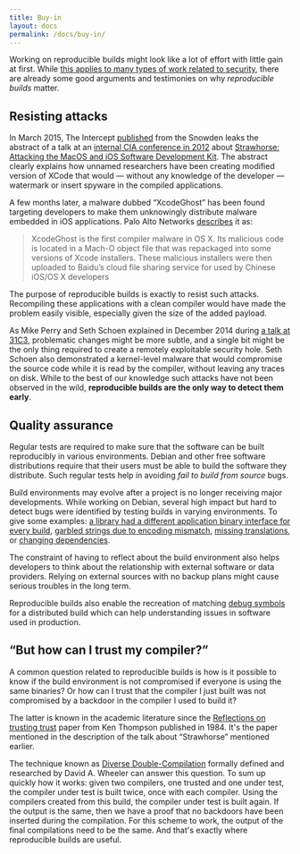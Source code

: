 ```yaml
---
title: Buy-in
layout: docs
permalink: /docs/buy-in/
---
```


Working on reproducible builds might look like a lot of effort with
little gain at first. While [this applies to many types of work related to
security](https://www.schneier.com/blog/archives/2008/09/security_roi_1.html),
there are already some good arguments and testimonies
on why *reproducible builds* matter.

Resisting attacks
-----------------

In March 2015, The Intercept
[published](https://theintercept.com/2015/03/10/ispy-cia-campaign-steal-apples-secrets/)
from the Snowden leaks the abstract of a talk at an
[internal CIA conference in
2012](https://theintercept.com/document/2015/03/10/tcb-jamboree-2012-invitation/) about 
[Strawhorse: Attacking the MacOS and iOS Software Development
Kit](https://theintercept.com/document/2015/03/10/strawhorse-attacking-macos-ios-software-development-kit/).
The abstract clearly explains how unnamed researchers have been creating
modified version of XCode that would — without any knowledge of the
developer — watermark or insert spyware in the compiled applications.

A few months later, a malware dubbed “XcodeGhost” has been found
targeting developers to make them unknowingly distribute malware
embedded in iOS applications. Palo Alto Networks
[describes](http://researchcenter.paloaltonetworks.com/2015/09/novel-malware-xcodeghost-modifies-xcode-infects-apple-ios-apps-and-hits-app-store/) it as:

> XcodeGhost is the first compiler malware in OS X. Its malicious code is
> located in a Mach-O object file that was repackaged into some versions
> of Xcode installers. These malicious installers were then uploaded to
> Baidu’s cloud file sharing service for used by Chinese iOS/OS X
> developers

The purpose of reproducible builds is exactly to resist such attacks.
Recompiling these applications with a clean compiler would have made
the problem easily visible, especially given the size of the added
payload.

As Mike Perry and Seth Schoen explained in December 2014 during [a talk at
31C3](https://media.ccc.de/events/31c3_-_6240_-_en_-_saal_g_-_201412271400_-_reproducible_builds_-_mike_perry_-_seth_schoen_-_hans_steiner),
problematic changes might be more subtle, and a single bit
might be the only thing required to create a remotely exploitable
security hole. Seth Schoen also demonstrated a kernel-level
malware that would compromise the source code while it is read by
the compiler, without leaving any traces on disk. While to the best of
our knowledge such attacks have not been observed in the wild,
<strong>reproducible builds are the only way to detect them
early</strong>.

Quality assurance
-----------------

Regular tests are required to make sure that the software can be built
reproducibly in various environments. Debian and other free software
distributions require that their users must be able to build the
software they distribute. Such regular tests help in avoiding *fail to
build from source* bugs.

Build environments may evolve after a project is no longer receiving
major developments. While working on Debian, several high impact but
hard to detect bugs were identified by testing builds in varying
environments. To give some examples: [a library had a different
application binary interface for every
build](https://bugs.debian.org/773916), [garbled strings due to
encoding mismatch](https://bugs.debian.org/801855), [missing
translations](https://bugs.debian.org/778486), or [changing
dependencies](https://bugs.debian.org/778707).

The constraint of having to reflect about the build environment also
helps developers to think about the relationship with external software or
data providers. Relying on external sources with no backup plans might
cause serious troubles in the long term.

Reproducible builds also enable the recreation of matching [debug
symbols](https://en.wikipedia.org/wiki/Debugging_data_format) for a
distributed build which can help understanding issues in software used
in production.

“But how can I trust my compiler?”
----------------------------------

A common question related to reproducible builds is how is it possible
to know if the build environment is not compromised if everyone is using
the same binaries? Or how can I trust that the compiler I just built
was not compromised by a backdoor in the compiler I used to build it?

The latter is known in the academic literature since the
[Reflections on trusting
trust](https://dx.doi.org/10.1145%2F358198.358210) paper from
Ken Thompson published in 1984. It's the paper mentioned in the
description of the talk about “Strawhorse” mentioned earlier.

The technique known as [Diverse
Double-Compilation](http://www.dwheeler.com/trusting-trust/) formally
defined and researched by David A. Wheeler can answer this question.
To sum up quickly how it works: given two compilers, one trusted and
one under test, the compiler under test is built twice,
once with each compiler. Using the compilers created from this build,
the compiler under test is built again. If the output is the same, then
we have a proof that no backdoors have been inserted during the
compilation. For this scheme to work, the output of the final
compilations need to be the same. And that's exactly where reproducible
builds are useful.
